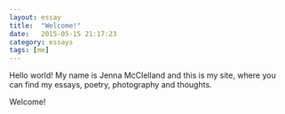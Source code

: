 ```yaml
---
layout: essay
title:  "Welcome!"
date:   2015-05-15 21:17:23
category: essays
tags: [me]
---
```


Hello world! My name is Jenna McClelland and this is my site, where you can
find my essays, poetry, photography and thoughts.

Welcome!
